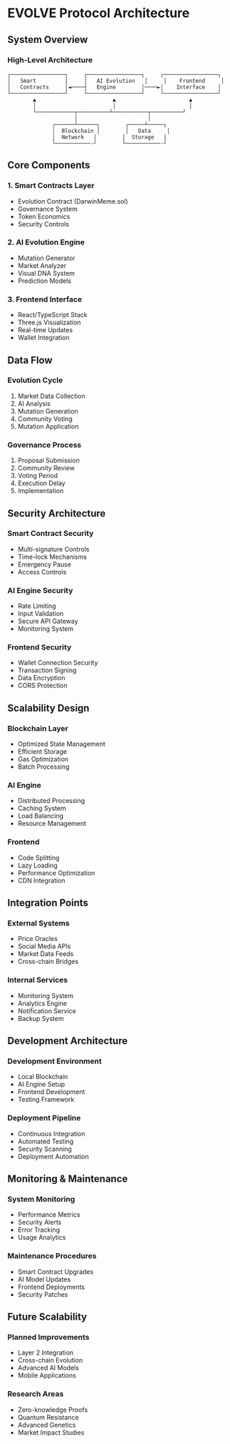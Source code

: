 # EVOLVE Protocol Architecture

## System Overview

### High-Level Architecture
```
┌─────────────────┐     ┌─────────────────┐     ┌─────────────────┐
│   Smart         │     │   AI Evolution   │     │    Frontend     │
│   Contracts     │◄────┤   Engine        │────►│    Interface    │
└─────────────────┘     └─────────────────┘     └─────────────────┘
        ▲                        ▲                       ▲
        │                        │                       │
        └────────────┬──────────┴───────────┬──────────┘
                     │                      │
              ┌──────┴──────┐        ┌─────┴─────┐
              │  Blockchain │        │   Data     │
              │  Network   │        │  Storage   │
              └───────────-┘        └───────────-┘
```

## Core Components

### 1. Smart Contracts Layer
- Evolution Contract (DarwinMeme.sol)
- Governance System
- Token Economics
- Security Controls

### 2. AI Evolution Engine
- Mutation Generator
- Market Analyzer
- Visual DNA System
- Prediction Models

### 3. Frontend Interface
- React/TypeScript Stack
- Three.js Visualization
- Real-time Updates
- Wallet Integration

## Data Flow

### Evolution Cycle
1. Market Data Collection
2. AI Analysis
3. Mutation Generation
4. Community Voting
5. Mutation Application

### Governance Process
1. Proposal Submission
2. Community Review
3. Voting Period
4. Execution Delay
5. Implementation

## Security Architecture

### Smart Contract Security
- Multi-signature Controls
- Time-lock Mechanisms
- Emergency Pause
- Access Controls

### AI Engine Security
- Rate Limiting
- Input Validation
- Secure API Gateway
- Monitoring System

### Frontend Security
- Wallet Connection Security
- Transaction Signing
- Data Encryption
- CORS Protection

## Scalability Design

### Blockchain Layer
- Optimized State Management
- Efficient Storage
- Gas Optimization
- Batch Processing

### AI Engine
- Distributed Processing
- Caching System
- Load Balancing
- Resource Management

### Frontend
- Code Splitting
- Lazy Loading
- Performance Optimization
- CDN Integration

## Integration Points

### External Systems
- Price Oracles
- Social Media APIs
- Market Data Feeds
- Cross-chain Bridges

### Internal Services
- Monitoring System
- Analytics Engine
- Notification Service
- Backup System

## Development Architecture

### Development Environment
- Local Blockchain
- AI Engine Setup
- Frontend Development
- Testing Framework

### Deployment Pipeline
- Continuous Integration
- Automated Testing
- Security Scanning
- Deployment Automation

## Monitoring & Maintenance

### System Monitoring
- Performance Metrics
- Security Alerts
- Error Tracking
- Usage Analytics

### Maintenance Procedures
- Smart Contract Upgrades
- AI Model Updates
- Frontend Deployments
- Security Patches

## Future Scalability

### Planned Improvements
- Layer 2 Integration
- Cross-chain Evolution
- Advanced AI Models
- Mobile Applications

### Research Areas
- Zero-knowledge Proofs
- Quantum Resistance
- Advanced Genetics
- Market Impact Studies 